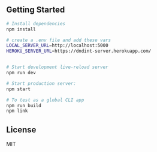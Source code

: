 Getting Started
---------------

```sh
# Install dependencies
npm install

# create a .env file and add these vars
LOCAL_SERVER_URL=http://localhost:5000
HEROKU_SERVER_URL=https://dndint-server.herokuapp.com/


# Start development live-reload server
npm run dev

# Start production server:
npm start

# To test as a global CLI app
npm run build
npm link

```

License
-------

MIT
